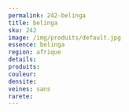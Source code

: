 ```yaml
---
permalink: 242-belinga
title: belinga
sku: 242
image: /img/produits/default.jpg
essence: belinga
region: afrique
details: 
produits:
couleur: 
densite: 
veines: sans
rarete: 
---
```

